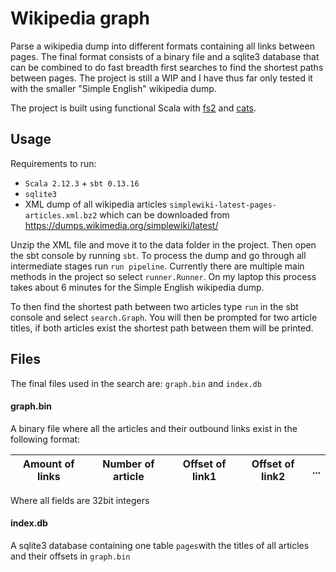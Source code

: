 # Wikipedia graph

Parse a wikipedia dump into different formats containing all links between pages. The final format consists of a binary file and a sqlite3 database that can be combined to do fast breadth first searches to find the shortest paths between pages. The project is still a WIP and I have thus far only tested it with the smaller "Simple English" wikipedia dump.

The project is built using functional Scala with [fs2](https://github.com/functional-streams-for-scala/fs2) and [cats](https://github.com/typelevel/cats).

## Usage
Requirements to run:
  - `Scala 2.12.3` + `sbt 0.13.16`
  - `sqlite3`
  - XML dump of all wikipedia articles `simplewiki-latest-pages-articles.xml.bz2` which can be downloaded from <https://dumps.wikimedia.org/simplewiki/latest/>

Unzip the XML file and move it to the data folder in the project. Then open the sbt console by running `sbt`. To process the dump and go through all intermediate stages run `run pipeline`. Currently there are multiple main methods in the project so select `runner.Runner`. On my laptop this process takes about 6 minutes for the Simple English wikipedia dump.

To then find the shortest path between two articles type `run` in the sbt console and select `search.Graph`. You will then be prompted for two article titles, if both articles exist the shortest path between them will be printed.

## Files
The final files used in the search are: `graph.bin` and `index.db`  
#### graph.bin
A binary file where all the articles and their outbound links exist in the following format:  

|Amount of links|Number of article|Offset of link1|Offset of link2|...|
| --- | --- | --- | --- | --- |

Where all fields are 32bit integers

#### index.db
A sqlite3 database containing one table `pages`with the titles of all articles and their offsets in `graph.bin`
